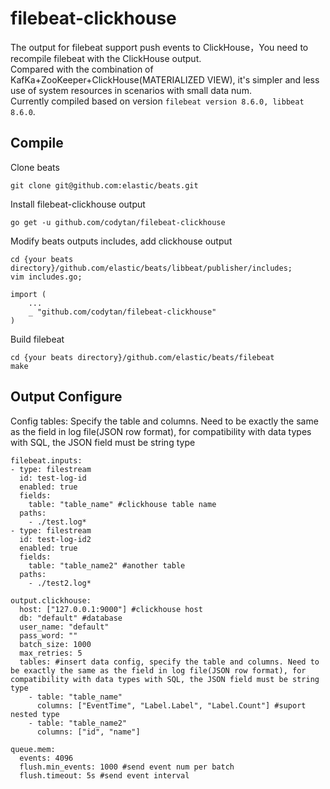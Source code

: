# filebeat-clickhouse
The output for filebeat support push events to ClickHouse，You need to recompile filebeat with the ClickHouse output.  
Compared with the combination of KafKa+ZooKeeper+ClickHouse(MATERIALIZED VIEW), it's simpler and less use of system resources in scenarios with small data num.  
Currently compiled based on version `filebeat version 8.6.0, libbeat 8.6.0`.  

## Compile 
Clone beats
```
git clone git@github.com:elastic/beats.git
```
Install filebeat-clickhouse output
```
go get -u github.com/codytan/filebeat-clickhouse
```
Modify beats outputs includes, add clickhouse output
```
cd {your beats directory}/github.com/elastic/beats/libbeat/publisher/includes;
vim includes.go;

import (
	...
	_ "github.com/codytan/filebeat-clickhouse"
)
```

Build filebeat
```
cd {your beats directory}/github.com/elastic/beats/filebeat
make
```
   
## Output Configure
Config tables: Specify the table and columns. Need to be exactly the same as the field in log file(JSON row format), for compatibility with data types with SQL, the JSON field must be string type

```
filebeat.inputs:
- type: filestream
  id: test-log-id
  enabled: true
  fields: 
    table: "table_name" #clickhouse table name
  paths:
    - ./test.log*
- type: filestream
  id: test-log-id2
  enabled: true
  fields: 
    table: "table_name2" #another table 
  paths:
    - ./test2.log*

output.clickhouse:
  host: ["127.0.0.1:9000"] #clickhouse host
  db: "default" #database
  user_name: "default" 
  pass_word: ""
  batch_size: 1000
  max_retries: 5
  tables: #insert data config, specify the table and columns. Need to be exactly the same as the field in log file(JSON row format), for compatibility with data types with SQL, the JSON field must be string type
    - table: "table_name"
      columns: ["EventTime", "Label.Label", "Label.Count"] #suport nested type
    - table: "table_name2"
      columns: ["id", "name"]

queue.mem:
  events: 4096
  flush.min_events: 1000 #send event num per batch
  flush.timeout: 5s #send event interval
```

